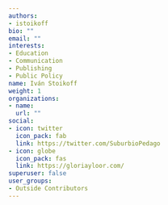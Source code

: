 ```yaml
---
authors:
- istoikoff
bio: ""
email: ""
interests:
- Education
- Communication
- Publishing
- Public Policy
name: Iván Stoikoff
weight: 1
organizations:
- name: 
  url: ""
social:
- icon: twitter
  icon_pack: fab
  link: https://twitter.com/SuburbioPedago
- icon: globe
  icon_pack: fas
  link: https://gloriayloor.com/
superuser: false
user_groups:
- Outside Contributors
---
```

